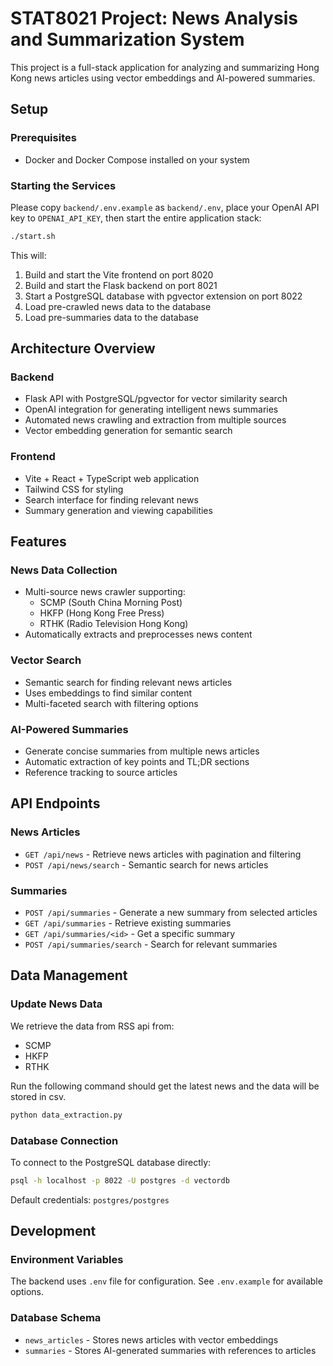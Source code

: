 # STAT8021 Project: News Analysis and Summarization System

This project is a full-stack application for analyzing and summarizing Hong Kong news articles using vector embeddings and AI-powered summaries.

## Setup

### Prerequisites
- Docker and Docker Compose installed on your system

### Starting the Services
Please copy `backend/.env.example` as `backend/.env`, place your OpenAI API key to `OPENAI_API_KEY`, then start the entire application stack:

```bash
./start.sh
```

This will:
1. Build and start the Vite frontend on port 8020
2. Build and start the Flask backend on port 8021
3. Start a PostgreSQL database with pgvector extension on port 8022
4. Load pre-crawled news data to the database
5. Load pre-summaries data to the database

## Architecture Overview

### Backend
- Flask API with PostgreSQL/pgvector for vector similarity search
- OpenAI integration for generating intelligent news summaries
- Automated news crawling and extraction from multiple sources
- Vector embedding generation for semantic search

### Frontend
- Vite + React + TypeScript web application
- Tailwind CSS for styling
- Search interface for finding relevant news
- Summary generation and viewing capabilities

## Features

### News Data Collection
- Multi-source news crawler supporting:
  - SCMP (South China Morning Post)
  - HKFP (Hong Kong Free Press)
  - RTHK (Radio Television Hong Kong)
- Automatically extracts and preprocesses news content

### Vector Search
- Semantic search for finding relevant news articles
- Uses embeddings to find similar content
- Multi-faceted search with filtering options

### AI-Powered Summaries
- Generate concise summaries from multiple news articles
- Automatic extraction of key points and TL;DR sections
- Reference tracking to source articles

## API Endpoints

### News Articles
- `GET /api/news` - Retrieve news articles with pagination and filtering
- `POST /api/news/search` - Semantic search for news articles

### Summaries
- `POST /api/summaries` - Generate a new summary from selected articles
- `GET /api/summaries` - Retrieve existing summaries
- `GET /api/summaries/<id>` - Get a specific summary
- `POST /api/summaries/search` - Search for relevant summaries

## Data Management

### Update News Data
We retrieve the data from RSS api from:
- SCMP
- HKFP
- RTHK

Run the following command should get the latest news and the data will be stored in csv.

```bash
python data_extraction.py
```

### Database Connection

To connect to the PostgreSQL database directly:

```bash
psql -h localhost -p 8022 -U postgres -d vectordb
```

Default credentials: `postgres/postgres`

## Development

### Environment Variables
The backend uses `.env` file for configuration. See `.env.example` for available options.

### Database Schema
- `news_articles` - Stores news articles with vector embeddings
- `summaries` - Stores AI-generated summaries with references to articles